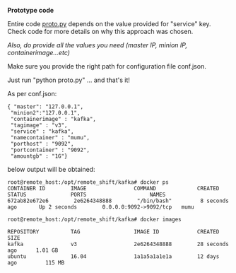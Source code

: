 

<b> Prototype code</b>


Entire code [proto.py](https://github.com/LorenvXn/mu3/blob/master/Jupyter_approach/python3_code/prototype/proto.py) depends on the value provided for "service" key. Check code for more details on why this approach was chosen.

<i> Also, do provide all the values you need (master IP, minion IP, containerimage...etc)</i>

Make sure you provide the right path for configuration file conf.json.

Just run "python proto.py" ... and that's it!

As per conf.json:

```
{ "master": "127.0.0.1",
 "minion2":"127.0.0.1",
 "containerimage" : "kafka",
 "tagimage" : "v3",
 "service" : "kafka",
 "namecontainer" : "mumu",
 "porthost" : "9092",
 "portcontainer" : "9092",
 "amountgb" : "1G"}
 ```
 
below output will be obtained:


```
root@remote_host:/opt/remote_shift/kafka# docker ps
CONTAINER ID        IMAGE               COMMAND             CREATED             STATUS              PORTS                    NAMES
672ab82e672e6        2e6264348888        "/bin/bash"         8 seconds ago       Up 2 seconds        0.0.0.0:9092->9092/tcp   mumu
```

```
root@remote_host:/opt/remote_shift/kafka# docker images

REPOSITORY          TAG                 IMAGE ID            CREATED             SIZE
kafka               v3                  2e6264348888        28 seconds ago      1.01 GB
ubuntu              16.04               1a1a5a1a1e1a        12 days ago         115 MB
```

